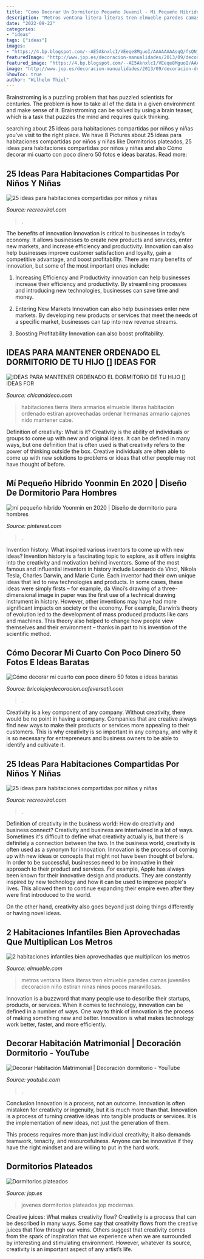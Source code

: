```yaml
---
title: "Como Decorar Un Dormitorio Pequeño Juvenil - Mí Pequeño Híbrido Yoonmin En 2020"
description: "Metros ventana litera literas tren elmueble paredes camas juveniles decoracion niño estiran ninas ninos pocos maravillosas"
date: "2022-09-22"
categories:
- "ideas"
tags: ["ideas"]
images:
- "https://4.bp.blogspot.com/--AE5AknxlcI/VEeqe8MguoI/AAAAAAAAsqQ/fsQNjkxul0U/s1600/escalera_de_la_litera_y_armario.jpg"
featuredImage: "http://www.jop.es/decoracion-manualidades/2013/09/decoracion-de-cuartos-para-jovenes-hombres.jpg"
featured_image: "https://4.bp.blogspot.com/--AE5AknxlcI/VEeqe8MguoI/AAAAAAAAsqQ/fsQNjkxul0U/s1600/escalera_de_la_litera_y_armario.jpg"
image: "http://www.jop.es/decoracion-manualidades/2013/09/decoracion-de-cuartos-para-jovenes-hombres.jpg"
ShowToc: true
author: "Wilhelm Thiel"
---
```



Brainstroming is a puzzling problem that has puzzled scientists for centuries. The problem is how to take all of the data in a given environment and make sense of it. Brainstroming can be solved by using a brain teaser, which is a task that puzzles the mind and requires quick thinking.

	

		
searching about 25 ideas para habitaciones compartidas por niños y niñas you've visit to the right place. We have 8 Pictures about 25 ideas para habitaciones compartidas por niños y niñas like Dormitorios plateados, 25 ideas para habitaciones compartidas por niños y niñas and also Cómo decorar mi cuarto con poco dinero 50 fotos e ideas baratas. Read more:
		
    
## 25 Ideas Para Habitaciones Compartidas Por Niños Y Niñas

<img loading=lazy src="http://www.recreoviral.com/wp-content/uploads/2015/10/Creativas-habitaciones-compartidas-por-niños-y-niñas-13.jpg" onerror="this.onerror=null;this.src='https://tse3.mm.bing.net/th?id=OIP.wVU7gLz5pxgqnSfb37fpVQHaFP&amp;pid=15.1';" alt="25 ideas para habitaciones compartidas por niños y niñas">

_Source: recreoviral.com_

>. 

	

The benefits of innovation
Innovation is critical to businesses in today’s economy. It allows businesses to create new products and services, enter new markets, and increase efficiency and productivity. Innovation can also help businesses improve customer satisfaction and loyalty, gain a competitive advantage, and boost profitability.
There are many benefits of innovation, but some of the most important ones include:

1. Increasing Efficiency and Productivity
innovation can help businesses increase their efficiency and productivity. By streamlining processes and introducing new technologies, businesses can save time and money.

2. Entering New Markets
Innovation can also help businesses enter new markets. By developing new products or services that meet the needs of a specific market, businesses can tap into new revenue streams.

3. Boosting Profitability
Innovation can also boost profitability.

    
## IDEAS PARA MANTENER ORDENADO EL DORMITORIO DE TU HIJO [] IDEAS FOR

<img loading=lazy src="https://4.bp.blogspot.com/--AE5AknxlcI/VEeqe8MguoI/AAAAAAAAsqQ/fsQNjkxul0U/s1600/escalera_de_la_litera_y_armario.jpg" onerror="this.onerror=null;this.src='https://tse4.mm.bing.net/th?id=OIP.rLVBzG-gKEZEzKnCetCOgAHaJ3&amp;pid=15.1';" alt="IDEAS PARA MANTENER ORDENADO EL DORMITORIO DE TU HIJO [] IDEAS FOR">

_Source: chicanddeco.com_

>habitaciones tierra litera armarios elmueble literas habitación ordenado estiran aprovechadas ordenar hermanas armario cajones nido mantener cabe. 

	

Definition of creativity: What is it?
Creativity is the ability of individuals or groups to come up with new and original ideas. It can be defined in many ways, but one definition that is often used is that creativity refers to the power of thinking outside the box. Creative individuals are often able to come up with new solutions to problems or ideas that other people may not have thought of before.

    
## Mí Pequeño Híbrido Yoonmin En 2020 | Diseño De Dormitorio Para Hombres

<img loading=lazy src="https://i.pinimg.com/736x/fd/75/0f/fd750fb201bc2a0744f6f47cd98f615a.jpg" onerror="this.onerror=null;this.src='https://tse1.mm.bing.net/th?id=OIP.QwBXqS53RuwW-0nPFpzV3QAAAA&amp;pid=15.1';" alt="mí pequeño híbrido Yoonmin en 2020 | Diseño de dormitorio para hombres">

_Source: pinterest.com_

>. 

	

Invention history: What inspired various inventors to come up with new ideas?
Invention history is a fascinating topic to explore, as it offers insights into the creativity and motivation behind inventors. Some of the most famous and influential inventors in history include Leonardo da Vinci, Nikola Tesla, Charles Darwin, and Marie Curie. Each inventor had their own unique ideas that led to new technologies and products. In some cases, these ideas were simply firsts – for example, da Vinci’s drawing of a three-dimensional image in paper was the first use of a technical drawing instrument in history. However, other inventions may have had more significant impacts on society or the economy. For example, Darwin’s theory of evolution led to the development of mass produced products like cars and machines. This theory also helped to change how people view themselves and their environment – thanks in part to his invention of the scientific method.

    
## Cómo Decorar Mi Cuarto Con Poco Dinero 50 Fotos E Ideas Baratas

<img loading=lazy src="https://bricolajeydecoracion.cafeversatil.com/wp-content/uploads/2010/05/56.jpg" onerror="this.onerror=null;this.src='https://tse4.mm.bing.net/th?id=OIP.pC_cHMINhaB2ivODlTYuOAHaJ3&amp;pid=15.1';" alt="Cómo decorar mi cuarto con poco dinero 50 fotos e ideas baratas">

_Source: bricolajeydecoracion.cafeversatil.com_

>. 

	

Creativity is a key component of any company. Without creativity, there would be no point in having a company. Companies that are creative always find new ways to make their products or services more appealing to their customers. This is why creativity is so important in any company, and why it is so necessary for entrepreneurs and business owners to be able to identify and cultivate it.

    
## 25 Ideas Para Habitaciones Compartidas Por Niños Y Niñas

<img loading=lazy src="http://www.recreoviral.com/wp-content/uploads/2015/10/Creativas-habitaciones-compartidas-por-niños-y-niñas-16.jpg" onerror="this.onerror=null;this.src='https://tse1.mm.bing.net/th?id=OIP.VN3k3Dfa38KuPqCZPOpZsgHaGW&amp;pid=15.1';" alt="25 ideas para habitaciones compartidas por niños y niñas">

_Source: recreoviral.com_

>. 

	

Definition of creativity in the business world: How do creativity and business connect?
Creativity and business are intertwined in a lot of ways. Sometimes it's difficult to define what creativity actually is, but there is definitely a connection between the two. 
In the business world, creativity is often used as a synonym for innovation. Innovation is the process of coming up with new ideas or concepts that might not have been thought of before. In order to be successful, businesses need to be innovative in their approach to their product and services. For example, Apple has always been known for their innovative design and products. They are constantly inspired by new technology and how it can be used to improve people's lives. This allowed them to continue expanding their empire even after they were first introduced to the world. 

On the other hand, creativity also goes beyond just doing things differently or having novel ideas.

    
## 2 Habitaciones Infantiles Bien Aprovechadas Que Multiplican Los Metros

<img loading=lazy src="https://www.elmueble.com/medio/2016/10/13/dormitorio-infantil-con-las-paredes-en-color-tierra-litera-tipo-tren-y-escritorio-bajo-la-ventana_979f35b3.jpg" onerror="this.onerror=null;this.src='https://tse2.mm.bing.net/th?id=OIP.I1TyZh36KGlCoxmkdkmXZQHaJo&amp;pid=15.1';" alt="2 habitaciones infantiles bien aprovechadas que multiplican los metros">

_Source: elmueble.com_

>metros ventana litera literas tren elmueble paredes camas juveniles decoracion niño estiran ninas ninos pocos maravillosas. 

	

Innovation is a buzzword that many people use to describe their startups, products, or services. When it comes to technology, innovation can be defined in a number of ways. One way to think of innovation is the process of making something new and better. Innovation is what makes technology work better, faster, and more efficiently.

    
## Decorar Habitación Matrimonial | Decoración Dormitorio - YouTube

<img loading=lazy src="https://i.ytimg.com/vi/IKDU078Twnc/maxresdefault.jpg" onerror="this.onerror=null;this.src='https://tse1.mm.bing.net/th?id=OIP.G9kHP4OXZzFcS1r6oYEvigHaEK&amp;pid=15.1';" alt="Decorar Habitación Matrimonial | Decoración dormitorio - YouTube">

_Source: youtube.com_

>. 

	

Conclusion
Innovation is a process, not an outcome.
Innovation is often mistaken for creativity or ingenuity, but it is much more than that. Innovation is a process of turning creative ideas into tangible products or services. It is the implementation of new ideas, not just the generation of them.

This process requires more than just individual creativity; it also demands teamwork, tenacity, and resourcefulness. Anyone can be innovative if they have the right mindset and are willing to put in the hard work.

    
## Dormitorios Plateados

<img loading=lazy src="http://www.jop.es/decoracion-manualidades/2013/09/decoracion-de-cuartos-para-jovenes-hombres.jpg" onerror="this.onerror=null;this.src='https://tse3.mm.bing.net/th?id=OIP.ijnGvrBJvgGFIWjXyOkq-QHaFf&amp;pid=15.1';" alt="Dormitorios plateados">

_Source: jop.es_

>jovenes dormitorios plateados jop modernas. 

	

Creative juices: What makes creativity flow?
Creativity is a process that can be described in many ways. Some say that creativity flows from the creative juices that flow through our veins. Others suggest that creativity comes from the spark of inspiration that we experience when we are surrounded by interesting and stimulating environment. However, whatever its source, creativity is an important aspect of any artist’s life.

